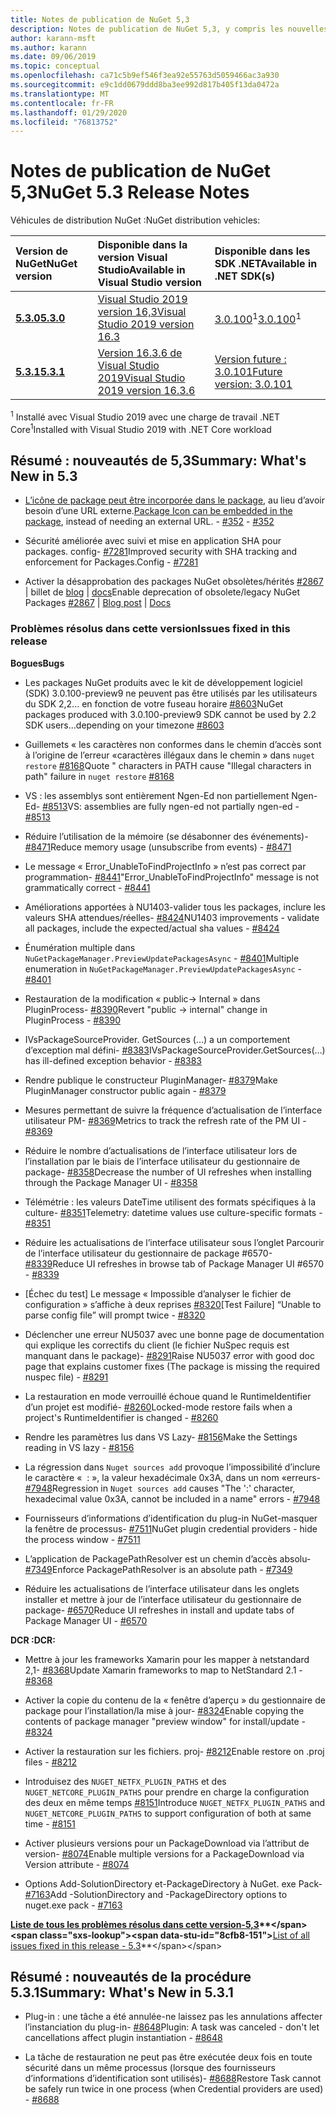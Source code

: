 ```yaml
---
title: Notes de publication de NuGet 5,3
description: Notes de publication de NuGet 5,3, y compris les nouvelles fonctionnalités, les correctifs de bogues et DCR.
author: karann-msft
ms.author: karann
ms.date: 09/06/2019
ms.topic: conceptual
ms.openlocfilehash: ca71c5b9ef546f3ea92e55763d5059466ac3a930
ms.sourcegitcommit: e9c1dd0679ddd8ba3ee992d817b405f13da0472a
ms.translationtype: MT
ms.contentlocale: fr-FR
ms.lasthandoff: 01/29/2020
ms.locfileid: "76813752"
---
```

# <a name="nuget-53-release-notes"></a><span data-ttu-id="8cfb8-103">Notes de publication de NuGet 5,3</span><span class="sxs-lookup"><span data-stu-id="8cfb8-103">NuGet 5.3 Release Notes</span></span>

<span data-ttu-id="8cfb8-104">Véhicules de distribution NuGet :</span><span class="sxs-lookup"><span data-stu-id="8cfb8-104">NuGet distribution vehicles:</span></span>

| <span data-ttu-id="8cfb8-105">Version de NuGet</span><span class="sxs-lookup"><span data-stu-id="8cfb8-105">NuGet version</span></span> | <span data-ttu-id="8cfb8-106">Disponible dans la version Visual Studio</span><span class="sxs-lookup"><span data-stu-id="8cfb8-106">Available in Visual Studio version</span></span>| <span data-ttu-id="8cfb8-107">Disponible dans les SDK .NET</span><span class="sxs-lookup"><span data-stu-id="8cfb8-107">Available in .NET SDK(s)</span></span>|
|:---|:---|:---|
| [<span data-ttu-id="8cfb8-108">**5.3.0**</span><span class="sxs-lookup"><span data-stu-id="8cfb8-108">**5.3.0**</span></span>](https://nuget.org/downloads) | [<span data-ttu-id="8cfb8-109">Visual Studio 2019 version 16,3</span><span class="sxs-lookup"><span data-stu-id="8cfb8-109">Visual Studio 2019 version 16.3</span></span>](https://visualstudio.microsoft.com/downloads/) | <span data-ttu-id="8cfb8-110">[3.0.100](https://dotnet.microsoft.com/download/dotnet-core/3.0)<sup>1</sup></span><span class="sxs-lookup"><span data-stu-id="8cfb8-110">[3.0.100](https://dotnet.microsoft.com/download/dotnet-core/3.0)<sup>1</sup></span></span> |
| [<span data-ttu-id="8cfb8-111">**5.3.1**</span><span class="sxs-lookup"><span data-stu-id="8cfb8-111">**5.3.1**</span></span>](https://nuget.org/downloads) | [<span data-ttu-id="8cfb8-112">Version 16.3.6 de Visual Studio 2019</span><span class="sxs-lookup"><span data-stu-id="8cfb8-112">Visual Studio 2019 version 16.3.6</span></span>](https://visualstudio.microsoft.com/downloads/) | [<span data-ttu-id="8cfb8-113">Version future : 3.0.101</span><span class="sxs-lookup"><span data-stu-id="8cfb8-113">Future version: 3.0.101</span></span>](https://dotnet.microsoft.com/download/dotnet-core/3.0) |

<span data-ttu-id="8cfb8-114"><sup>1</sup> Installé avec Visual Studio 2019 avec une charge de travail .NET Core</span><span class="sxs-lookup"><span data-stu-id="8cfb8-114"><sup>1</sup>Installed with Visual Studio 2019 with .NET Core workload</span></span>

## <a name="summary-whats-new-in-53"></a><span data-ttu-id="8cfb8-115">Résumé : nouveautés de 5,3</span><span class="sxs-lookup"><span data-stu-id="8cfb8-115">Summary: What's New in 5.3</span></span>

* <span data-ttu-id="8cfb8-116">[L’icône de package peut être incorporée dans le package](../reference/msbuild-targets.md#packing-an-icon-image-file), au lieu d’avoir besoin d’une URL externe.</span><span class="sxs-lookup"><span data-stu-id="8cfb8-116">[Package Icon can be embedded in the package](../reference/msbuild-targets.md#packing-an-icon-image-file), instead of needing an external URL.</span></span><span data-ttu-id="8cfb8-117"> - [#352](https://github.com/NuGet/Home/issues/352)</span><span class="sxs-lookup"><span data-stu-id="8cfb8-117"> - [#352](https://github.com/NuGet/Home/issues/352)</span></span>

* <span data-ttu-id="8cfb8-118">Sécurité améliorée avec suivi et mise en application SHA pour packages. config- [#7281](https://github.com/NuGet/Home/issues/7281)</span><span class="sxs-lookup"><span data-stu-id="8cfb8-118">Improved security with SHA tracking and enforcement for Packages.Config - [#7281](https://github.com/NuGet/Home/issues/7281)</span></span>

* <span data-ttu-id="8cfb8-119">Activer la désapprobation des packages NuGet obsolètes/hérités [#2867](https://github.com/NuGet/Home/issues/2867) | billet de [blog](https://devblogs.microsoft.com/nuget/deprecating-packages-on-nuget-org/) | [docs](../nuget-org/deprecate-packages.md)</span><span class="sxs-lookup"><span data-stu-id="8cfb8-119">Enable deprecation of obsolete/legacy NuGet Packages [#2867](https://github.com/NuGet/Home/issues/2867) | [Blog post](https://devblogs.microsoft.com/nuget/deprecating-packages-on-nuget-org/) | [Docs](../nuget-org/deprecate-packages.md)</span></span>

### <a name="issues-fixed-in-this-release"></a><span data-ttu-id="8cfb8-120">Problèmes résolus dans cette version</span><span class="sxs-lookup"><span data-stu-id="8cfb8-120">Issues fixed in this release</span></span>

<span data-ttu-id="8cfb8-121">**Bogues**</span><span class="sxs-lookup"><span data-stu-id="8cfb8-121">**Bugs**</span></span>

* <span data-ttu-id="8cfb8-122">Les packages NuGet produits avec le kit de développement logiciel (SDK) 3.0.100-preview9 ne peuvent pas être utilisés par les utilisateurs du SDK 2,2... en fonction de votre fuseau horaire [#8603](https://github.com/NuGet/Home/issues/8603)</span><span class="sxs-lookup"><span data-stu-id="8cfb8-122">NuGet packages produced with 3.0.100-preview9 SDK cannot be used by 2.2 SDK users...depending on your timezone [#8603](https://github.com/NuGet/Home/issues/8603)</span></span>

* <span data-ttu-id="8cfb8-123">Guillemets « les caractères non conformes dans le chemin d’accès sont à l’origine de l’erreur «caractères illégaux dans le chemin » dans `nuget restore` [#8168](https://github.com/NuGet/Home/issues/8168)</span><span class="sxs-lookup"><span data-stu-id="8cfb8-123">Quote " characters in PATH cause "Illegal characters in path" failure in `nuget restore` [#8168](https://github.com/NuGet/Home/issues/8168)</span></span>

* <span data-ttu-id="8cfb8-124">VS : les assemblys sont entièrement Ngen-Ed non partiellement Ngen-Ed- [#8513](https://github.com/NuGet/Home/issues/8513)</span><span class="sxs-lookup"><span data-stu-id="8cfb8-124">VS: assemblies are fully ngen-ed not partially ngen-ed - [#8513](https://github.com/NuGet/Home/issues/8513)</span></span>

* <span data-ttu-id="8cfb8-125">Réduire l’utilisation de la mémoire (se désabonner des événements)- [#8471](https://github.com/NuGet/Home/issues/8471)</span><span class="sxs-lookup"><span data-stu-id="8cfb8-125">Reduce memory usage (unsubscribe from events) - [#8471](https://github.com/NuGet/Home/issues/8471)</span></span>

* <span data-ttu-id="8cfb8-126">Le message « Error_UnableToFindProjectInfo » n’est pas correct par programmation- [#8441](https://github.com/NuGet/Home/issues/8441)</span><span class="sxs-lookup"><span data-stu-id="8cfb8-126">"Error_UnableToFindProjectInfo" message is not grammatically correct - [#8441](https://github.com/NuGet/Home/issues/8441)</span></span>

* <span data-ttu-id="8cfb8-127">Améliorations apportées à NU1403-valider tous les packages, inclure les valeurs SHA attendues/réelles- [#8424](https://github.com/NuGet/Home/issues/8424)</span><span class="sxs-lookup"><span data-stu-id="8cfb8-127">NU1403 improvements - validate all packages, include the expected/actual sha values - [#8424](https://github.com/NuGet/Home/issues/8424)</span></span>

* <span data-ttu-id="8cfb8-128">Énumération multiple dans `NuGetPackageManager.PreviewUpdatePackagesAsync` - [#8401](https://github.com/NuGet/Home/issues/8401)</span><span class="sxs-lookup"><span data-stu-id="8cfb8-128">Multiple enumeration in `NuGetPackageManager.PreviewUpdatePackagesAsync` - [#8401](https://github.com/NuGet/Home/issues/8401)</span></span>

* <span data-ttu-id="8cfb8-129">Restauration de la modification « public-> Internal » dans PluginProcess- [#8390](https://github.com/NuGet/Home/issues/8390)</span><span class="sxs-lookup"><span data-stu-id="8cfb8-129">Revert "public -> internal" change in PluginProcess - [#8390](https://github.com/NuGet/Home/issues/8390)</span></span>

* <span data-ttu-id="8cfb8-130">IVsPackageSourceProvider. GetSources (...) a un comportement d’exception mal défini- [#8383](https://github.com/NuGet/Home/issues/8383)</span><span class="sxs-lookup"><span data-stu-id="8cfb8-130">IVsPackageSourceProvider.GetSources(…) has ill-defined exception behavior - [#8383](https://github.com/NuGet/Home/issues/8383)</span></span>

* <span data-ttu-id="8cfb8-131">Rendre publique le constructeur PluginManager- [#8379](https://github.com/NuGet/Home/issues/8379)</span><span class="sxs-lookup"><span data-stu-id="8cfb8-131">Make PluginManager constructor public again - [#8379](https://github.com/NuGet/Home/issues/8379)</span></span>

* <span data-ttu-id="8cfb8-132">Mesures permettant de suivre la fréquence d’actualisation de l’interface utilisateur PM- [#8369](https://github.com/NuGet/Home/issues/8369)</span><span class="sxs-lookup"><span data-stu-id="8cfb8-132">Metrics to track the refresh rate of the PM UI - [#8369](https://github.com/NuGet/Home/issues/8369)</span></span>

* <span data-ttu-id="8cfb8-133">Réduire le nombre d’actualisations de l’interface utilisateur lors de l’installation par le biais de l’interface utilisateur du gestionnaire de package- [#8358](https://github.com/NuGet/Home/issues/8358)</span><span class="sxs-lookup"><span data-stu-id="8cfb8-133">Decrease the number of UI refreshes when installing through the Package Manager UI - [#8358](https://github.com/NuGet/Home/issues/8358)</span></span>

* <span data-ttu-id="8cfb8-134">Télémétrie : les valeurs DateTime utilisent des formats spécifiques à la culture- [#8351](https://github.com/NuGet/Home/issues/8351)</span><span class="sxs-lookup"><span data-stu-id="8cfb8-134">Telemetry:  datetime values use culture-specific formats - [#8351](https://github.com/NuGet/Home/issues/8351)</span></span>

* <span data-ttu-id="8cfb8-135">Réduire les actualisations de l’interface utilisateur sous l’onglet Parcourir de l’interface utilisateur du gestionnaire de package #6570- [#8339](https://github.com/NuGet/Home/issues/8339)</span><span class="sxs-lookup"><span data-stu-id="8cfb8-135">Reduce UI refreshes in browse tab of Package Manager UI #6570 - [#8339](https://github.com/NuGet/Home/issues/8339)</span></span>

* <span data-ttu-id="8cfb8-136">[Échec du test] Le message « Impossible d’analyser le fichier de configuration » s’affiche à deux reprises [#8320](https://github.com/NuGet/Home/issues/8320)</span><span class="sxs-lookup"><span data-stu-id="8cfb8-136">[Test Failure] “Unable to parse config file” will prompt twice - [#8320](https://github.com/NuGet/Home/issues/8320)</span></span>

* <span data-ttu-id="8cfb8-137">Déclencher une erreur NU5037 avec une bonne page de documentation qui explique les correctifs du client (le fichier NuSpec requis est manquant dans le package)- [#8291](https://github.com/NuGet/Home/issues/8291)</span><span class="sxs-lookup"><span data-stu-id="8cfb8-137">Raise NU5037 error with good doc page that explains customer fixes (The package is missing the required nuspec file) - [#8291](https://github.com/NuGet/Home/issues/8291)</span></span>

* <span data-ttu-id="8cfb8-138">La restauration en mode verrouillé échoue quand le RuntimeIdentifier d’un projet est modifié- [#8260](https://github.com/NuGet/Home/issues/8260)</span><span class="sxs-lookup"><span data-stu-id="8cfb8-138">Locked-mode restore fails when a project's RuntimeIdentifier is changed - [#8260](https://github.com/NuGet/Home/issues/8260)</span></span>

* <span data-ttu-id="8cfb8-139">Rendre les paramètres lus dans VS Lazy- [#8156](https://github.com/NuGet/Home/issues/8156)</span><span class="sxs-lookup"><span data-stu-id="8cfb8-139">Make the Settings reading in VS lazy - [#8156](https://github.com/NuGet/Home/issues/8156)</span></span>

* <span data-ttu-id="8cfb8-140">La régression dans `Nuget sources add` provoque l’impossibilité d’inclure le caractère «  : », la valeur hexadécimale 0x3A, dans un nom «erreurs- [#7948](https://github.com/NuGet/Home/issues/7948)</span><span class="sxs-lookup"><span data-stu-id="8cfb8-140">Regression in `Nuget sources add` causes "The ':' character, hexadecimal value 0x3A, cannot be included in a name" errors - [#7948](https://github.com/NuGet/Home/issues/7948)</span></span>

* <span data-ttu-id="8cfb8-141">Fournisseurs d’informations d’identification du plug-in NuGet-masquer la fenêtre de processus- [#7511](https://github.com/NuGet/Home/issues/7511)</span><span class="sxs-lookup"><span data-stu-id="8cfb8-141">NuGet plugin credential providers - hide the process window - [#7511](https://github.com/NuGet/Home/issues/7511)</span></span>

* <span data-ttu-id="8cfb8-142">L’application de PackagePathResolver est un chemin d’accès absolu- [#7349](https://github.com/NuGet/Home/issues/7349)</span><span class="sxs-lookup"><span data-stu-id="8cfb8-142">Enforce PackagePathResolver is an absolute path - [#7349](https://github.com/NuGet/Home/issues/7349)</span></span>

* <span data-ttu-id="8cfb8-143">Réduire les actualisations de l’interface utilisateur dans les onglets installer et mettre à jour de l’interface utilisateur du gestionnaire de package- [#6570](https://github.com/NuGet/Home/issues/6570)</span><span class="sxs-lookup"><span data-stu-id="8cfb8-143">Reduce UI refreshes in install and update tabs of Package Manager UI - [#6570](https://github.com/NuGet/Home/issues/6570)</span></span>

<span data-ttu-id="8cfb8-144">**DCR :**</span><span class="sxs-lookup"><span data-stu-id="8cfb8-144">**DCR:**</span></span>

* <span data-ttu-id="8cfb8-145">Mettre à jour les frameworks Xamarin pour les mapper à netstandard 2,1- [#8368](https://github.com/NuGet/Home/issues/8368)</span><span class="sxs-lookup"><span data-stu-id="8cfb8-145">Update Xamarin frameworks to map to NetStandard 2.1 - [#8368](https://github.com/NuGet/Home/issues/8368)</span></span>

* <span data-ttu-id="8cfb8-146">Activer la copie du contenu de la « fenêtre d’aperçu » du gestionnaire de package pour l’installation/la mise à jour- [#8324](https://github.com/NuGet/Home/issues/8324)</span><span class="sxs-lookup"><span data-stu-id="8cfb8-146">Enable copying the contents of package manager "preview window" for install/update - [#8324](https://github.com/NuGet/Home/issues/8324)</span></span>

* <span data-ttu-id="8cfb8-147">Activer la restauration sur les fichiers. proj- [#8212](https://github.com/NuGet/Home/issues/8212)</span><span class="sxs-lookup"><span data-stu-id="8cfb8-147">Enable restore on .proj files - [#8212](https://github.com/NuGet/Home/issues/8212)</span></span>

* <span data-ttu-id="8cfb8-148">Introduisez des `NUGET_NETFX_PLUGIN_PATHS` et des `NUGET_NETCORE_PLUGIN_PATHS` pour prendre en charge la configuration des deux en même temps [#8151](https://github.com/NuGet/Home/issues/8151)</span><span class="sxs-lookup"><span data-stu-id="8cfb8-148">Introduce `NUGET_NETFX_PLUGIN_PATHS` and `NUGET_NETCORE_PLUGIN_PATHS` to support configuration of both at same time - [#8151](https://github.com/NuGet/Home/issues/8151)</span></span>

* <span data-ttu-id="8cfb8-149">Activer plusieurs versions pour un PackageDownload via l’attribut de version- [#8074](https://github.com/NuGet/Home/issues/8074)</span><span class="sxs-lookup"><span data-stu-id="8cfb8-149">Enable multiple versions for a PackageDownload via Version attribute - [#8074](https://github.com/NuGet/Home/issues/8074)</span></span>

* <span data-ttu-id="8cfb8-150">Options Add-SolutionDirectory et-PackageDirectory à NuGet. exe Pack- [#7163](https://github.com/NuGet/Home/issues/7163)</span><span class="sxs-lookup"><span data-stu-id="8cfb8-150">Add -SolutionDirectory and -PackageDirectory options to nuget.exe pack - [#7163](https://github.com/NuGet/Home/issues/7163)</span></span>

<span data-ttu-id="8cfb8-151">**[Liste de tous les problèmes résolus dans cette version-5,3](https://github.com/nuget/home/issues?q=is%3Aissue+is%3Aclosed+milestone%3A%225.3")**</span><span class="sxs-lookup"><span data-stu-id="8cfb8-151">**[List of all issues fixed in this release - 5.3](https://github.com/nuget/home/issues?q=is%3Aissue+is%3Aclosed+milestone%3A%225.3")**</span></span>

## <a name="summary-whats-new-in-531"></a><span data-ttu-id="8cfb8-152">Résumé : nouveautés de la procédure 5.3.1</span><span class="sxs-lookup"><span data-stu-id="8cfb8-152">Summary: What's New in 5.3.1</span></span>

* <span data-ttu-id="8cfb8-153">Plug-in : une tâche a été annulée-ne laissez pas les annulations affecter l’instanciation du plug-in- [#8648](https://github.com/NuGet/Home/issues/8648)</span><span class="sxs-lookup"><span data-stu-id="8cfb8-153">Plugin: A task was canceled - don't let cancellations affect plugin instantiation - [#8648](https://github.com/NuGet/Home/issues/8648)</span></span>

* <span data-ttu-id="8cfb8-154">La tâche de restauration ne peut pas être exécutée deux fois en toute sécurité dans un même processus (lorsque des fournisseurs d’informations d’identification sont utilisés)- [#8688](https://github.com/NuGet/Home/issues/8688)</span><span class="sxs-lookup"><span data-stu-id="8cfb8-154">Restore Task cannot be safely run twice in one process (when Credential providers are used) - [#8688](https://github.com/NuGet/Home/issues/8688)</span></span>
